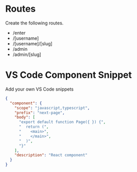 # Routes

Create the following routes.

- /enter
- /[username]
- /[username]/[slug]
- /admin
- /admin/[slug]

# VS Code Component Snippet

Add your own VS Code snippets

```json
{
  "component": {
    "scope": "javascript,typescript",
    "prefix": "next-page",
    "body": [
      "export default function Page({ }) {",
      "  return (",
      "    <main>",
      "    </main>",
      "  )",
      "}"
    ],
    "description": "React component"
  }
}
```
